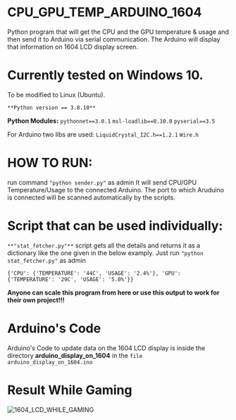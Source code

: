 # CPU_GPU_TEMP_ARDUINO_1604
Python program that will get the CPU and the GPU temperature &amp; usage and then send it to Arduino via serial communication. The Arduino will display that information on 1604 LCD display screen.

# Currently tested on Windows 10. 
To be modified to Linux (Ubuntu).

`**Python version == 3.8.10**`

**Python Modules:**
`pythonnet==3.0.1`
`msl-loadlib==0.10.0`
`pyserial==3.5`

For Arduino two libs are used:
`LiquidCrystal_I2C.h==1.2.1`
`Wire.h`


# **HOW TO RUN:**
run command `"python sender.py"` as admin
It will send CPU/GPU Temperature/Usage to the connected Arduino. The port to which Aruduino is connected will be scanned automatically by the scripts.

# **Script that can be used individually:**
`**"stat_fetcher.py"**` script gets all the details and returns it as a dictionary like the one given in the below examply. 
Just run `"python stat_fetcher.py"` as admin

`{'CPU': {'TEMPERATURE': '44C', 'USAGE': '2.4%'}, 'GPU': {'TEMPERATURE': '29C', 'USAGE': '5.0%'}}`

**Anyone can scale this program from here or use this output to work for their own project!!!**

# Arduino's Code
Arduino's Code to update data on the 1604 LCD display is inside the directory **arduino_display_on_1604** in the `file arduino_display_on_1604.ino`

# Result While Gaming
![1604_LCD_WHILE_GAMING](https://github-production-user-asset-6210df.s3.amazonaws.com/41208249/282330012-da776bc2-4655-4b65-9c27-e5f219f26b9d.gif)
